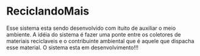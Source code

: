# ReciclandoMais

Esse sistema esta sendo desenvolvido com ituito de auxiliar o meio ambiente.
A idéia do sistema é fazer uma ponte entre os coletores de materiais reciclaveis e o contribuinte ambiental que é aquele que dispacha esse material.
O sistema esta em desenvolvimento!!!
